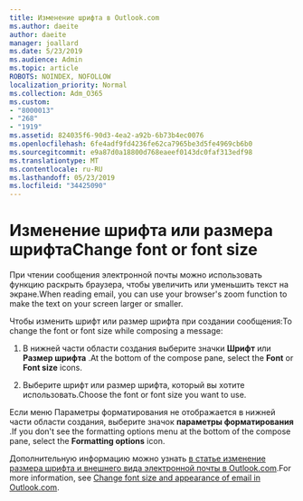 ```yaml
---
title: Изменение шрифта в Outlook.com
ms.author: daeite
author: daeite
manager: joallard
ms.date: 5/23/2019
ms.audience: Admin
ms.topic: article
ROBOTS: NOINDEX, NOFOLLOW
localization_priority: Normal
ms.collection: Adm_O365
ms.custom:
- "8000013"
- "268"
- "1919"
ms.assetid: 824035f6-90d3-4ea2-a92b-6b73b4ec0076
ms.openlocfilehash: 6fe4adf9fd4236fe62ca7965be3d5fe4969cb6b0
ms.sourcegitcommit: e9a87d0a18800d768eaeef0143dc0faf313edf98
ms.translationtype: MT
ms.contentlocale: ru-RU
ms.lasthandoff: 05/23/2019
ms.locfileid: "34425090"
---
```

# <a name="change-font-or-font-size"></a><span data-ttu-id="b21b6-102">Изменение шрифта или размера шрифта</span><span class="sxs-lookup"><span data-stu-id="b21b6-102">Change font or font size</span></span>

<span data-ttu-id="b21b6-103">При чтении сообщения электронной почты можно использовать функцию раскрыть браузера, чтобы увеличить или уменьшить текст на экране.</span><span class="sxs-lookup"><span data-stu-id="b21b6-103">When reading email, you can use your browser's zoom function to make the text on your screen larger or smaller.</span></span>
  
<span data-ttu-id="b21b6-104">Чтобы изменить шрифт или размер шрифта при создании сообщения:</span><span class="sxs-lookup"><span data-stu-id="b21b6-104">To change the font or font size while composing a message:</span></span>
  
1. <span data-ttu-id="b21b6-105">В нижней части области создания выберите значки **Шрифт** или **Размер шрифта** .</span><span class="sxs-lookup"><span data-stu-id="b21b6-105">At the bottom of the compose pane, select the **Font** or **Font size** icons.</span></span>

2. <span data-ttu-id="b21b6-106">Выберите шрифт или размер шрифта, который вы хотите использовать.</span><span class="sxs-lookup"><span data-stu-id="b21b6-106">Choose the font or font size you want to use.</span></span>

<span data-ttu-id="b21b6-107">Если меню Параметры форматирования не отображается в нижней части области создания, выберите значок **параметры форматирования** .</span><span class="sxs-lookup"><span data-stu-id="b21b6-107">If you don't see the formatting options menu at the bottom of the compose pane, select the **Formatting options** icon.</span></span>
  
<span data-ttu-id="b21b6-108">Дополнительную информацию можно узнать [в статье изменение размера шрифта и внешнего вида электронной почты в Outlook.com](https://go.microsoft.com/fwlink/p/?linkid=873130).</span><span class="sxs-lookup"><span data-stu-id="b21b6-108">For more information, see [Change font size and appearance of email in Outlook.com](https://go.microsoft.com/fwlink/p/?linkid=873130).</span></span>